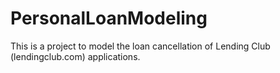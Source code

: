 # PersonalLoanModeling

This is a project to model the loan cancellation of Lending Club (lendingclub.com) applications.
